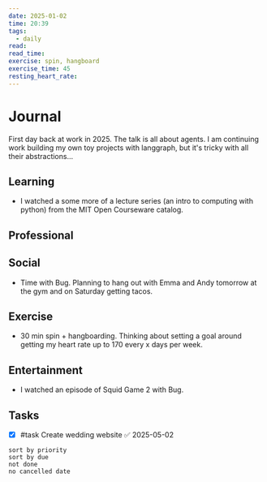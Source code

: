 ```yaml
---
date: 2025-01-02
time: 20:39
tags:
  - daily
read: 
read_time: 
exercise: spin, hangboard
exercise_time: 45
resting_heart_rate:
---
```


# Journal

First day back at work in 2025. The talk is all about agents. I am continuing work building my own toy projects with langgraph, but it's tricky with all their abstractions...

## Learning

- I watched a some more of a lecture series (an intro to computing with python) from the MIT Open Courseware catalog. 

## Professional 
## Social

- Time with Bug. Planning to hang out with Emma and Andy tomorrow at the gym and on Saturday getting tacos.

## Exercise

- 30 min spin + hangboarding. Thinking about setting a goal around getting my heart rate up to 170 every x days per week.

## Entertainment

- I watched an episode of Squid Game 2 with Bug.

## Tasks

- [x] #task Create wedding website ✅ 2025-05-02











```tasks
sort by priority
sort by due
not done
no cancelled date
```